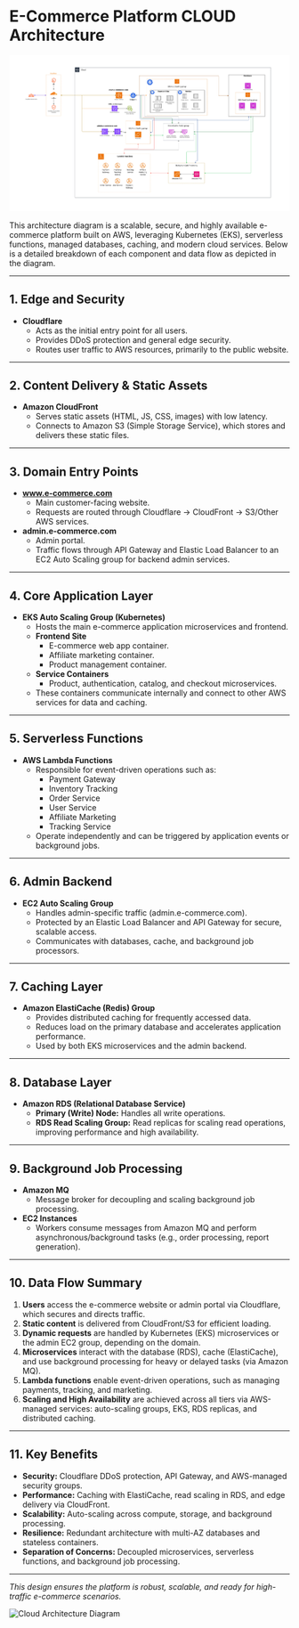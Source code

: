 # E-Commerce Platform CLOUD Architecture

![e-commerce cloud architecture diagram](image/architecture-diagram.jpg)


This architecture diagram is a scalable, secure, and highly available e-commerce platform built on AWS, leveraging Kubernetes (EKS), serverless functions, managed databases, caching, and modern cloud services. Below is a detailed breakdown of each component and data flow as depicted in the diagram.

---

## 1. Edge and Security

- **Cloudflare**
  - Acts as the initial entry point for all users.
  - Provides DDoS protection and general edge security.
  - Routes user traffic to AWS resources, primarily to the public website.

---

## 2. Content Delivery & Static Assets

- **Amazon CloudFront**
  - Serves static assets (HTML, JS, CSS, images) with low latency.
  - Connects to Amazon S3 (Simple Storage Service), which stores and delivers these static files.

---

## 3. Domain Entry Points

- **www.e-commerce.com**
  - Main customer-facing website.
  - Requests are routed through Cloudflare → CloudFront → S3/Other AWS services.
- **admin.e-commerce.com**
  - Admin portal.
  - Traffic flows through API Gateway and Elastic Load Balancer to an EC2 Auto Scaling group for backend admin services.

---

## 4. Core Application Layer

- **EKS Auto Scaling Group (Kubernetes)**
  - Hosts the main e-commerce application microservices and frontend.
  - **Frontend Site**
    - E-commerce web app container.
    - Affiliate marketing container.
    - Product management container.
  - **Service Containers**
    - Product, authentication, catalog, and checkout microservices.
  - These containers communicate internally and connect to other AWS services for data and caching.

---

## 5. Serverless Functions

- **AWS Lambda Functions**
  - Responsible for event-driven operations such as:
    - Payment Gateway
    - Inventory Tracking
    - Order Service
    - User Service
    - Affiliate Marketing
    - Tracking Service
  - Operate independently and can be triggered by application events or background jobs.

---

## 6. Admin Backend

- **EC2 Auto Scaling Group**
  - Handles admin-specific traffic (admin.e-commerce.com).
  - Protected by an Elastic Load Balancer and API Gateway for secure, scalable access.
  - Communicates with databases, cache, and background job processors.

---

## 7. Caching Layer

- **Amazon ElastiCache (Redis) Group**
  - Provides distributed caching for frequently accessed data.
  - Reduces load on the primary database and accelerates application performance.
  - Used by both EKS microservices and the admin backend.

---

## 8. Database Layer

- **Amazon RDS (Relational Database Service)**
  - **Primary (Write) Node:** Handles all write operations.
  - **RDS Read Scaling Group:** Read replicas for scaling read operations, improving performance and high availability.

---

## 9. Background Job Processing

- **Amazon MQ**
  - Message broker for decoupling and scaling background job processing.
- **EC2 Instances**
  - Workers consume messages from Amazon MQ and perform asynchronous/background tasks (e.g., order processing, report generation).

---

## 10. Data Flow Summary

1. **Users** access the e-commerce website or admin portal via Cloudflare, which secures and directs traffic.
2. **Static content** is delivered from CloudFront/S3 for efficient loading.
3. **Dynamic requests** are handled by Kubernetes (EKS) microservices or the admin EC2 group, depending on the domain.
4. **Microservices** interact with the database (RDS), cache (ElastiCache), and use background processing for heavy or delayed tasks (via Amazon MQ).
5. **Lambda functions** enable event-driven operations, such as managing payments, tracking, and marketing.
6. **Scaling and High Availability** are achieved across all tiers via AWS-managed services: auto-scaling groups, EKS, RDS replicas, and distributed caching.

---

## 11. Key Benefits

- **Security:** Cloudflare DDoS protection, API Gateway, and AWS-managed security groups.
- **Performance:** Caching with ElastiCache, read scaling in RDS, and edge delivery via CloudFront.
- **Scalability:** Auto-scaling across compute, storage, and background processing.
- **Resilience:** Redundant architecture with multi-AZ databases and stateless containers.
- **Separation of Concerns:** Decoupled microservices, serverless functions, and background job processing.

---

_This design ensures the platform is robust, scalable, and ready for high-traffic e-commerce scenarios._

![Cloud Architecture Diagram](image1)

